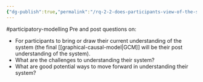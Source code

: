 ```yaml
---
{"dg-publish":true,"permalink":"/rq-2-2-does-participants-view-of-the-system-change/"}
---
```


#participatory-modelling 
Pre and post questions on:


* For participants to bring or draw their current understanding of the system (the final [[graphical-causal-model\|GCM]] will be their post understanding of the system). 
* What are the challenges to understanding their system?
* What are good potential ways to move forward in understanding their system?